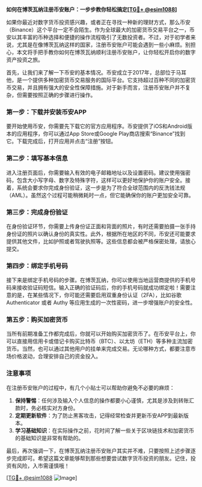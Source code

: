 **如何在博茨瓦纳注册币安账户：一步步教你轻松搞定[[TG💪+ @esim1088](https://t.me/s/esim1088)]**

如果你最近对数字货币投资感兴趣，或者正在寻找一种新的理财方式，那么币安（Binance）这个平台一定不会陌生。作为全球最大的加密货币交易平台之一，币安以其丰富的币种选择和便捷的操作流程吸引了无数投资者。不过，对于初学者来说，尤其是在像博茨瓦纳这样的国家，注册币安账户可能会遇到一些小麻烦。别担心，本文将手把手教你如何在博茨瓦纳顺利注册币安账户，让你轻松开启你的数字资产投资之旅。

首先，让我们来了解一下币安的基本情况。币安成立于2017年，总部位于马耳他，是一个提供多种加密货币交易服务的国际平台。它支持超过百种不同的加密货币交易，并且拥有强大的安全性保障措施。对于新手而言，注册币安账户并不复杂，但需要按照正确的步骤进行操作。

### 第一步：下载并安装币安APP

要开始使用币安，你需要先下载它的官方应用程序。币安提供了iOS和Android版本的应用程序，你可以通过App Store或Google Play商店搜索“Binance”找到它。下载完成后，打开应用并点击“注册”按钮。

### 第二步：填写基本信息

进入注册页面后，你需要输入有效的电子邮箱地址以及设置密码。建议使用强密码，包含大小写字母、数字及特殊字符，这样可以更好地保护你的账户安全。接着，系统会要求你完成身份验证，这一步是为了符合全球范围内的反洗钱法规（AML）。虽然这个过程可能稍微耗时一点，但它能确保你的账户更加安全可靠。

### 第三步：完成身份验证

在身份验证环节，你需要上传身份证正面和背面的照片，有时还需要拍摄一张手持身份证的照片以确认身份的真实性。此外，根据所在地区的不同，币安还可能要求提供其他文件，比如护照或者驾驶执照等。这些信息都会被严格保密处理，请放心提交。

### 第四步：绑定手机号码

接下来是绑定手机号码的步骤。在博茨瓦纳，你可以使用当地运营商提供的手机号码来接收验证码短信。输入正确的验证码后，你的手机号码就成功绑定啦！需要注意的是，在某些情况下，你可能还需要启用双重身份认证（2FA），比如谷歌 Authenticator 或者 Authy 等应用生成的一次性密码，进一步增强账户的安全性。

### 第五步：购买加密货币

当所有前期准备工作都完成后，你就可以开始购买加密货币了。在币安平台上，你可以直接用信用卡或借记卡购买比特币（BTC）、以太坊（ETH）等多种主流加密货币。当然，也可以通过其他用户的挂单来完成交易。无论哪种方式，都要注意市场价格波动，合理安排自己的资金投入。

### 注意事项

在注册币安账户的过程中，有几个小贴士可以帮助你避免不必要的麻烦：

1. **保持警惕**：任何涉及输入个人信息的操作都要小心谨慎，尤其是涉及到转账汇款时，务必核实对方身份。
2. **定期更新软件**：为了防止黑客攻击，记得经常检查并更新币安APP到最新版本。
3. **学习基础知识**：在实际操作之前，花时间了解一些关于区块链技术和加密货币的基础知识是非常有帮助的。

最后，再次强调一下，在博茨瓦纳注册币安账户其实并不难，只要按照上述步骤逐步完成即可。希望这篇文章能够帮到那些想要尝试数字货币投资的朋友。记住，投资有风险，入市需谨慎哦！

[[TG💪+ @esim1088](https://t.me/s/esim1088) ![Image](https://i.postimg.cc/4NQfJmqS/Snipaste-2025-05-13-00-14-12.png)]